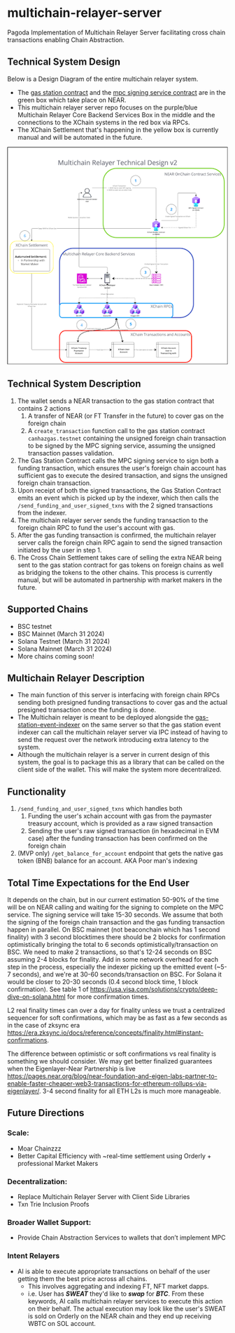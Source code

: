 # multichain-relayer-server
Pagoda Implementation of Multichain Relayer Server facilitating cross chain transactions enabling Chain Abstraction.

## Technical System Design
Below is a Design Diagram of the entire multichain relayer system.

- The [gas station contract](https://github.com/near/multichain-gas-station-contract) and the [mpc signing service contract](https://github.com/near/mpc-recovery/tree/main/contract) are in the green box which take place on NEAR.
- This multichain relayer server repo focuses on the purple/blue Multichain Relayer Core Backend Services Box in the middle and the connections to the XChain systems in the red box via RPCs.
- The XChain Settlement that's happening in the yellow box is currently manual and will be automated in the future.

![multichain_relayer_technical_design.png](multichain_relayer_technical_design.png)

## Technical System Description
1. The wallet sends a NEAR transaction to the gas station contract that contains 2 actions
   1. A transfer of NEAR (or FT Transfer in the future) to cover gas on the foreign chain
   2. A `create_transaction` function call to the gas station contract `canhazgas.testnet` containing the unsigned foreign chain transaction to be signed by the MPC signing service, assuming the unsigned transaction passes validation.
2. The Gas Station Contract calls the MPC signing service to sign both a funding transaction, which ensures the user's foreign chain account has sufficient gas to execute the desired transaction, and signs the unsigned foreign chain transaction.
3. Upon receipt of both the signed transactions, the Gas Station Contract emits an event which is picked up by the indexer, which then calls the `/send_funding_and_user_signed_txns` with the 2 signed transactions from the indexer.
4. The multichain relayer server sends the funding transaction to the foreign chain RPC to fund the user's account with gas.
5. After the gas funding transaction is confirmed, the multichain relayer server calls the foreign chain RPC again to send the signed transaction initiated by the user in step 1.
6. The Cross Chain Settlement takes care of selling the extra NEAR being sent to the gas station contract for gas tokens on foreign chains as well as bridging the tokens to the other chains. This process is currently manual, but will be automated in partnership with market makers in the future.

## Supported Chains
- BSC testnet
- BSC Mainnet (March 31 2024)
- Solana Testnet (March 31 2024)
- Solana Mainnet (March 31 2024)
- More chains coming soon!

## Multichain Relayer Description
- The main function of this server is interfacing with foreign chain RPCs sending both presigned funding transactions to cover gas and the actual presigned transaction once the funding is done. 
- The Multichain relayer is meant to be deployed alongside the [gas-station-event-indexer](https://github.com/near/gas-station-event-indexer) on the same server so that the gas station event indexer can call the multichain relayer server via IPC instead of having to send the request over the network introducing extra latency to the system.
- Although the multichain relayer is a server in current design of this system, the goal is to package this as a library that can be called on the client side of the wallet. This will make the system more decentralized.
 

## Functionality
1. `/send_funding_and_user_signed_txns` which handles both
   1. Funding the user's xchain account with gas from the paymaster treasury account, which is provided as a raw signed transaction
   2. Sending the user's raw signed transaction (in hexadecimal in EVM case) after the funding transaction has been confirmed on the foreign chain
2. (MVP only) `/get_balance_for_account` endpoint that gets the native gas token (BNB) balance for an account. AKA Poor man's indexing

## Total Time Expectations for the End User
It depends on the chain, but in our current estimation 50-90% of the time will be on NEAR calling and waiting for the signing to complete on the MPC service. 
The signing service will take 15-30 seconds. 
We assume that both the signing of the foreign chain transaction and the gas funding transaction happen in parallel. 
On BSC mainnet (not beaconchain which has 1 second finality) with 3 second blocktimes there should be 2 blocks for confirmation optimistically bringing the total to 6 seconds optimistically/transaction on BSC. 
We need to make 2 transactions, so that's 12-24 seconds on BSC assuming 2-4 blocks for finality. Add in some network overhead for each step in the process, especially the indexer picking up the emitted event (~5-7 seconds), and we're at 30-60 seconds/transaction on BSC. 
For Solana it would be closer to 20-30 seconds (0.4 second block time, 1 block confirmation). See table 1 of https://usa.visa.com/solutions/crypto/deep-dive-on-solana.html for more confirmation times. 


L2 real finality times can over a day for finality unless we trust a centralized sequencer for soft confirmations, which may be as fast as a few seconds as in the case of zksync era https://era.zksync.io/docs/reference/concepts/finality.html#instant-confirmations.

The difference between optimistic or soft confirmations vs real finality is something we should consider. We may get better finalized guarantees when the Eigenlayer-Near Partnership is live https://pages.near.org/blog/near-foundation-and-eigen-labs-partner-to-enable-faster-cheaper-web3-transactions-for-ethereum-rollups-via-eigenlayer/. 3-4 second finality for all ETH L2s is much more manageable.

## Future Directions
### Scale:
- Moar Chainzzz
- Better Capital Efficiency with ~real-time settlement using Orderly + professional Market Makers
### Decentralization:
- Replace Multichain Relayer Server with Client Side Libraries
- Txn Trie Inclusion Proofs
### Broader Wallet Support:
- Provide Chain Abstraction Services to wallets that don’t implement MPC
### Intent Relayers
- AI is able to execute appropriate transactions on behalf of the user getting them the best price across all chains. 
  - This involves aggregating and indexing FT, NFT market dapps.
  - i.e. User has **_SWEAT_** they'd like to **_swap_** for **_BTC_**. From these keywords, AI calls multichain relayer services to execute this action on their behalf. The actual execution may look like the user's SWEAT is sold on Orderly on the NEAR chain and they end up receiving WBTC on SOL account. 



